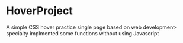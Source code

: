 # HoverProject
A simple CSS hover practice single page based on web development- specialty implmented some functions without using Javascript 
